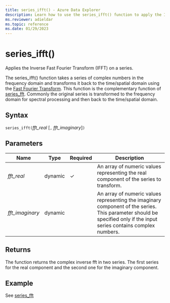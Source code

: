 ```yaml
---
title: series_ifft() - Azure Data Explorer
description: Learn how to use the series_ifft() function to apply the Inverse Fast Fourier Transform (IFFT) on a series.
ms.reviewer: adieldar
ms.topic: reference
ms.date: 01/29/2023
---
```

# series_ifft()

Applies the Inverse Fast Fourier Transform (IFFT) on a series.  

The series_ifft() function takes a series of complex numbers in the frequency domain and transforms it back to the time/spatial domain using the [Fast Fourier Transform](https://en.wikipedia.org/wiki/Fast_Fourier_transform). This function is the complementary function of [series_fft](series-fft-function.md). Commonly the original series is transformed to the frequency domain for spectral processing and then back to the time/spatial domain.

## Syntax

`series_ifft(`*fft_real* [`,` *fft_imaginary*]`)`

## Parameters

| Name | Type | Required | Description |
|--|--|--|--|
| *fft_real* | dynamic | &check; | An array of numeric values representing the real component of the series to transform.|
| *fft_imaginary* | dynamic | | An array of numeric values representing the imaginary component of the series. This parameter should be specified only if the input series contains complex numbers.|

## Returns

The function returns the complex inverse fft in two series. The first series for the real component and the second one for the imaginary component.

## Example

See [series_fft](series-fft-function.md#example)

